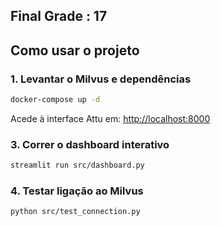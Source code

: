 ## Final Grade : 17
## Como usar o projeto

### 1. Levantar o Milvus e dependências

```bash
docker-compose up -d
```

Acede à interface Attu em: [http://localhost:8000](http://localhost:8000)


### 3. Correr o dashboard interativo

```bash
streamlit run src/dashboard.py
```

### 4. Testar ligação ao Milvus

```bash
python src/test_connection.py
```


